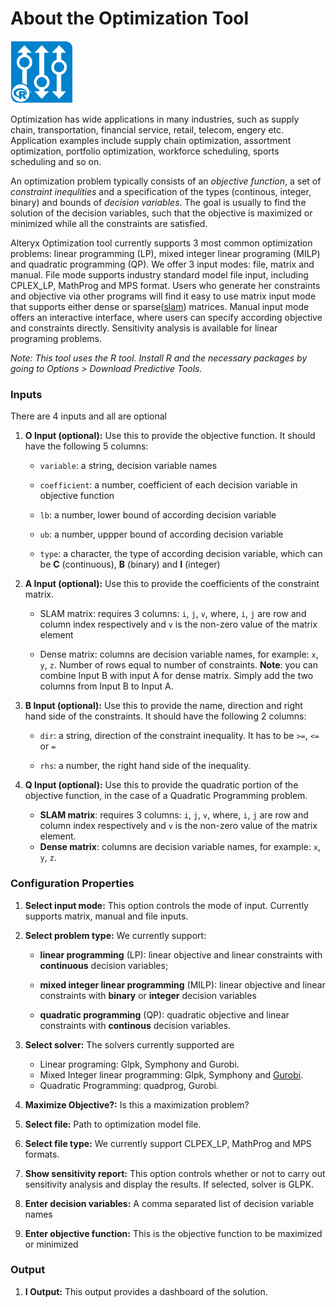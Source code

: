# About the Optimization Tool

<img src="../OptimizationIcon.png" width=100 height=100 />



Optimization has wide applications in many industries, such as supply chain, transportation, financial service, retail, telecom, engery etc. Application examples include supply chain optimization, assortment optimization, portfolio optimization, workforce scheduling, sports scheduling and so on.

An optimization problem typically consists of an _objective function_, a set of _constraint inequlities_  and a specification of the types (continous, integer, binary) and bounds of _decision variables_.  The goal is usually to find the solution of the decision variables, such that the objective is maximized or minimized while all the constraints are satisfied. 

Alteryx Optimization tool currently supports 3 most common optimization problems: linear programming (LP), mixed integer linear programing (MILP) and quadratic programming (QP).  We offer 3 input modes: file, matrix and manual. File mode supports industry standard model file input, including CPLEX_LP, MathProg and MPS format. Users who generate her constraints and objective via other programs will find it easy to use matrix input mode that supports either dense or sparse([slam](https://cran.r-project.org/web/packages/slam/slam.pdf)) matrices. Manual input mode offers an interactive interface, where users can specify according objective and constraints directly. Sensitivity analysis is available for linear programing problems. 


_Note: This tool uses the R tool. Install R and the necessary packages by going to Options > Download Predictive Tools._

### Inputs

There are 4 inputs and all are optional

1. __O Input (optional):__ Use this to provide the objective function. It should have the following 5 columns:

     - `variable`: a string, decision variable names
     
     -  `coefficient`: a number, coefficient of each decision variable in objective function

     - `lb`: a number, lower bound of according decision variable

     - `ub`: a number, uppper bound of according decision variable

     - `type`: a character,  the type of according decision variable, which can be __C__ (continuous), __B__ (binary) and __I__ (integer)
2. __A Input (optional):__ Use this to provide the coefficients of the constraint matrix.

    - SLAM matrix: requires 3 columns: `i`, `j`, `v`, where, `i`, `j` are row and column index respectively and `v` is the non-zero value of the matrix element

    - Dense matrix: columns are decision variable names, for example: `x`, `y`, `z`. Number of rows equal to number of constraints. __Note__: you can combine Input B with input A for dense matrix. Simply add the two columns from Input B to Input A.

  
3. __B Input (optional):__ Use this to provide the name, direction and right hand side of the constraints. It should have the following 2 columns:

    - `dir`: a string, direction of the constraint inequality. It has to be `>=`, `<=` or `=`

    - `rhs`: a number, the right hand side of the inequality. 
4. __Q Input (optional):__ Use this to provide the quadratic portion of the objective function, in the case of a Quadratic Programming problem.

    - __SLAM matrix__: requires 3 columns: `i`, `j`, `v`, where, `i`, `j` are row and column index respectively and `v` is the non-zero value of the matrix element.
    - __Dense matrix__: columns are decision variable names, for example: `x`, `y`, `z`. 

### Configuration Properties

1. __Select input mode:__ This option controls the mode of input. Currently supports matrix, manual and file inputs.
2. __Select problem type:__ We currently support:

    -  __linear programming__ (LP): linear objective and linear constraints with __continuous__ decision variables;

    - __mixed integer linear programming__ (MILP): linear objective and linear constraints with __binary__ or __integer__ decision variables

    - __quadratic programming__ (QP): quadratic objective and linear constraints with __continous__ decision variables.
3. __Select solver:__ The solvers currently supported are
 

    - Linear programing: Glpk, Symphony and Gurobi.
    - Mixed Integer linear programming: Glpk, Symphony and [Gurobi](http://gurobi.com).
    - Quadratic Programming: quadprog, Gurobi. 
4. __Maximize Objective?:__ Is this a maximization problem?
5. __Select file:__ Path to optimization model file. 
6. __Select file type:__ We currently support CLPEX_LP, MathProg and MPS formats.
7. __Show sensitivity report:__ This option controls whether or not to carry out sensitivity analysis and display the results. If selected, solver is GLPK.
8. __Enter decision variables:__ A comma separated list of decision variable names
9. __Enter objective function:__ This is the objective function to be maximized or minimized

### Output

1. __I Output:__ This output provides a dashboard of the solution.
